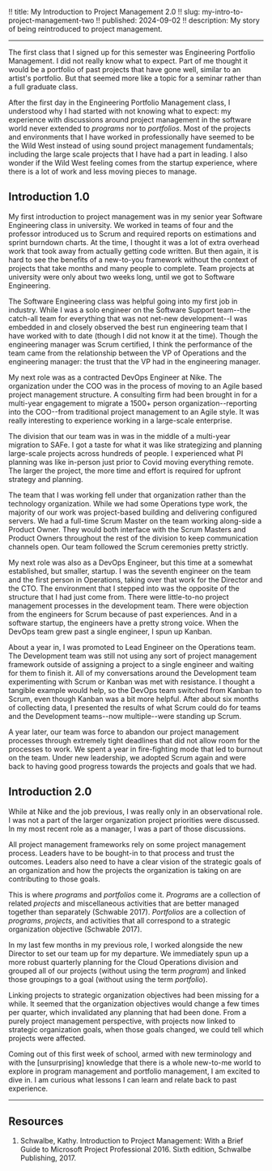 !! title: My Introduction to Project Management 2.0
!! slug: my-intro-to-project-management-two
!! published: 2024-09-02
!! description: My story of being reintroduced to project management.

---

The first class that I signed up for this semester was Engineering Portfolio Management. I did not
really know what to expect. Part of me thought it would be a portfolio of past projects that have
gone well, similar to an artist's portfolio. But that seemed more like a topic for a seminar rather
than a full graduate class. 

After the first day in the Engineering Portfolio Management class, I understood why I had started
with not knowing what to expect: my experience with discussions around project management in the
software world never extended to _programs_ nor to _portfolios_. Most of the projects and
environments that I have worked in professionally have seemed to be the Wild West instead of using
sound project management fundamentals; including the large scale projects that I have had a part in
leading. I also wonder if the Wild West feeling comes from the startup experience, where there is a
lot of work and less moving pieces to manage.


## Introduction 1.0

My first introduction to project management was in my senior year Software Engineering class in
university. We worked in teams of four and the professor introduced us to Scrum and required reports
on estimations and sprint burndown charts. At the time, I thought it was a lot of extra overhead
work that took away from actually getting code written. But then again, it is hard to see the
benefits of a new-to-you framework without the context of projects that take months and many people
to complete. Team projects at university were only about two weeks long, until we got to Software
Engineering.

The Software Engineering class was helpful going into my first job in industry. While I was a solo
engineer on the Software Support team--the catch-all team for everything that was not net-new
development--I was embedded in and closely observed the best run engineering team that I have worked
with to date (though I did not know it at the time). Though the engineering manager was Scrum
certified, I think the performance of the team came from the relationship between the VP of
Operations and the engineering manager: the trust that the VP had in the engineering manager.

My next role was as a contracted DevOps Engineer at Nike. The organization under the COO was in the
process of moving to an Agile based project management structure. A consulting firm had been brought
in for a multi-year engagement to migrate a 1500+ person organization--reporting into the COO--from
traditional project management to an Agile style. It was really interesting to experience working in
a large-scale enterprise.

The division that our team was in was in the middle of a multi-year migration to SAFe. I got a taste
for what it was like strategizing and planning large-scale projects across hundreds of people. I
experienced what PI planning was like in-person just prior to Covid moving everything remote. The
larger the project, the more time and effort is required for upfront strategy and planning.

The team that I was working fell under that organization rather than the technology organization.
While we had some Operations type work, the majority of our work was project-based building and
delivering configured servers. We had a full-time Scrum Master on the team working along-side a
Product Owner. They would both interface with the Scrum Masters and Product Owners throughout the
rest of the division to keep communication channels open. Our team followed the Scrum ceremonies
pretty strictly.

My next role was also as a DevOps Engineer, but this time at a somewhat established, but smaller,
startup. I was the seventh engineer on the team and the first person in Operations, taking over that
work for the Director and the CTO. The environment that I stepped into was the opposite of the
structure that I had just come from. There were little-to-no project management processes in the
development team. There were objection from the engineers for Scrum because of past experiences. And
in a software startup, the engineers have a pretty strong voice. When the DevOps team grew past a
single engineer, I spun up Kanban. 

About a year in, I was promoted to Lead Engineer on the Operations team. The Development team was
still not using any sort of project management framework outside of assigning a project to a single
engineer and waiting for them to finish it. All of my conversations around the Development team
experimenting with Scrum or Kanban was met with resistance. I thought a tangible example would help,
so the DevOps team switched from Kanban to Scrum, even though Kanban was a bit more helpful. After
about six months of collecting data, I presented the results of what Scrum could do for teams and
the Development teams--now multiple--were standing up Scrum.

A year later, our team was force to abandon our project management processes through extremely tight
deadlines that did not allow room for the processes to work. We spent a year in fire-fighting mode
that led to burnout on the team. Under new leadership, we adopted Scrum again and were back to
having good progress towards the projects and goals that we had.


## Introduction 2.0

While at Nike and the job previous, I was really only in an observational role. I was not a part of
the larger organization project priorities were discussed. In my most recent role as a manager, I
was a part of those discussions.

All project management frameworks rely on some project management process. Leaders have to be
bought-in to that process and trust the outcomes. Leaders also need to have a clear vision of the
strategic goals of an organization and how the projects the organization is taking on are
contributing to those goals.

This is where _programs_ and _portfolios_ come it. _Programs_ are a collection of related _projects_
and miscellaneous activities that are better managed together than separately (Schwable 2017).
_Portfolios_ are a collection of _programs_, _projects_, and activities that all correspond to a
strategic organization objective (Schwable 2017).

In my last few months in my previous role, I worked alongside the new Director to set our team up
for my departure. We immediately spun up a more robust quarterly planning for the Cloud Operations
division and grouped all of our projects (without using the term _program_) and linked those
groupings to a goal (without using the term _portfolio_).

Linking projects to strategic organization objectives had been missing for a while. It seemed that
the organization objectives would change a few times per quarter, which invalidated any planning
that had been done. From a purely project management perspective, with projects now linked to
strategic organization goals, when those goals changed, we could tell which projects were affected.

Coming out of this first week of school, armed with new terminology and with the [unsurprising]
knowledge that there is a whole new-to-me world to explore in program management and portfolio
management, I am excited to dive in. I am curious what lessons I can learn and relate back to past
experience.


---

## Resources

1. Schwalbe, Kathy. Introduction to Project Management: With a Brief Guide to Microsoft Project Professional 2016. Sixth edition, Schwalbe Publishing, 2017.

